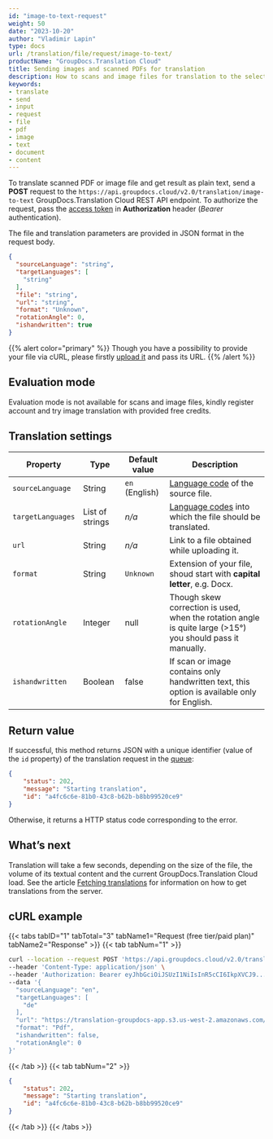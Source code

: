 ```yaml
---
id: "image-to-text-request"
weight: 50
date: "2023-10-20"
author: "Vladimir Lapin"
type: docs
url: /translation/file/request/image-to-text/
productName: "GroupDocs.Translation Cloud"
title: Sending images and scanned PDFs for translation
description: How to scans and image files for translation to the selected languages and get the result as plain text.
keywords:
- translate
- send
- input
- request
- file
- pdf
- image
- text
- document
- content
---
```


To translate scanned PDF or image file and get result as plain text, send a **POST** request to the `https://api.groupdocs.cloud/v2.0/translation/image-to-text` GroupDocs.Translation Cloud REST API endpoint. To authorize the request, pass the [access token](/translation/authorization/) in **Authorization** header (_Bearer_ authentication).

The file and translation parameters are provided in JSON format in the request body.

```json
{
  "sourceLanguage": "string",
  "targetLanguages": [
    "string"
  ],
  "file": "string",
  "url": "string",
  "format": "Unknown",
  "rotationAngle": 0,
  "ishandwritten": true
}
```

{{% alert color="primary" %}} 
Though you have a possibility to provide your file via cURL, please firstly [upload it](/translation/file/upload/) and pass its URL.
{{% /alert %}}

## Evaluation mode

Evaluation mode is not available for scans and image files, kindly register account and try image translation with provided free credits.

## Translation settings

Property | Type | Default value | Description
-------- | ---- | ------------- | -----------
`sourceLanguage` | String | `en` (English) | [Language code](/translation/languages/) of the source file.
`targetLanguages` | List of strings | _n/a_ | [Language codes](/translation/languages/) into which the file should be translated.
`url` | String | _n/a_ | Link to a file obtained while uploading it.
`format` | String | `Unknown` | Extension of your file, shoud start with **capital letter**, e.g. Docx.
`rotationAngle` | Integer | null | Though skew correction is used, when the rotation angle is quite large (>15°) you should pass it manually.
`ishandwritten` | Boolean | false | If scan or image contains only handwritten text, this option is available only for English.

## Return value

If successful, this method returns JSON with a unique identifier (value of the `id` property) of the translation request in the [queue](/translation/workflow/):

```json
{
	"status": 202,
	"message": "Starting translation",
	"id": "a4fc6c6e-81b0-43c8-b62b-b8bb99520ce9"
}
```

Otherwise, it returns a HTTP status code corresponding to the error.

## What’s next

Translation will take a few seconds, depending on the size of the file, the volume of its textual content and the current GroupDocs.Translation Cloud load. See the article [Fetching translations](/translation/file/fetch/) for information on how to get translations from the server.

## cURL example

{{< tabs tabID="1" tabTotal="3" tabName1="Request (free tier/paid plan)" tabName2="Response" >}}
{{< tab tabNum="1" >}}
```bash
curl --location --request POST 'https://api.groupdocs.cloud/v2.0/translation/image-to-text' \
--header 'Content-Type: application/json' \
--header 'Authorization: Bearer eyJhbGciOiJSUzI1NiIsInR5cCI6IkpXVCJ9...UV1hLfgNCSQ4VKGCOA' \
--data '{
  "sourceLanguage": "en",
  "targetLanguages": [
    "de"
  ],
  "url": "https://translation-groupdocs-app.s3.us-west-2.amazonaws.com/0cd7b09d-4d63-4bcd-a9a5-dfd72897aa17.pdf...ff474526313a24821e98",
  "format": "Pdf",
  "ishandwritten": false,
  "rotationAngle": 0
}'
```
{{< /tab >}}
{{< tab tabNum="2" >}}
```json
{
	"status": 202,
	"message": "Starting translation",
	"id": "a4fc6c6e-81b0-43c8-b62b-b8bb99520ce9"
}
```
{{< /tab >}}
{{< /tabs >}}
